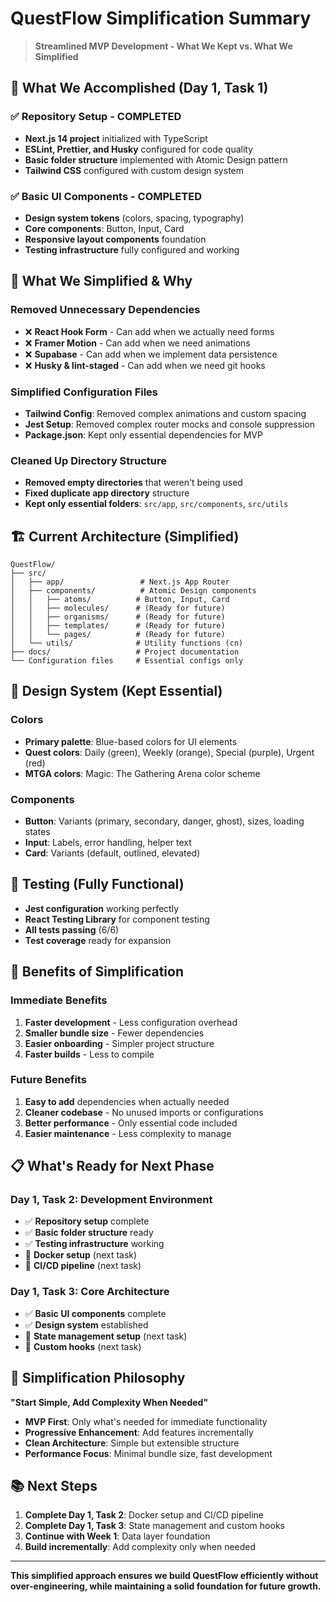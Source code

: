 # QuestFlow Simplification Summary

> **Streamlined MVP Development - What We Kept vs. What We Simplified**

## 🎯 **What We Accomplished (Day 1, Task 1)**

### ✅ **Repository Setup - COMPLETED**
- **Next.js 14 project** initialized with TypeScript
- **ESLint, Prettier, and Husky** configured for code quality
- **Basic folder structure** implemented with Atomic Design pattern
- **Tailwind CSS** configured with custom design system

### ✅ **Basic UI Components - COMPLETED**
- **Design system tokens** (colors, spacing, typography)
- **Core components**: Button, Input, Card
- **Responsive layout components** foundation
- **Testing infrastructure** fully configured and working

## 🔧 **What We Simplified & Why**

### **Removed Unnecessary Dependencies**
- ❌ **React Hook Form** - Can add when we actually need forms
- ❌ **Framer Motion** - Can add when we need animations
- ❌ **Supabase** - Can add when we implement data persistence
- ❌ **Husky & lint-staged** - Can add when we need git hooks

### **Simplified Configuration Files**
- **Tailwind Config**: Removed complex animations and custom spacing
- **Jest Setup**: Removed complex router mocks and console suppression
- **Package.json**: Kept only essential dependencies for MVP

### **Cleaned Up Directory Structure**
- **Removed empty directories** that weren't being used
- **Fixed duplicate app directory** structure
- **Kept only essential folders**: `src/app`, `src/components`, `src/utils`

## 🏗️ **Current Architecture (Simplified)**

```
QuestFlow/
├── src/
│   ├── app/                 # Next.js App Router
│   ├── components/          # Atomic Design components
│   │   ├── atoms/          # Button, Input, Card
│   │   ├── molecules/      # (Ready for future)
│   │   ├── organisms/      # (Ready for future)
│   │   ├── templates/      # (Ready for future)
│   │   └── pages/          # (Ready for future)
│   └── utils/              # Utility functions (cn)
├── docs/                   # Project documentation
└── Configuration files     # Essential configs only
```

## 🎨 **Design System (Kept Essential)**

### **Colors**
- **Primary palette**: Blue-based colors for UI elements
- **Quest colors**: Daily (green), Weekly (orange), Special (purple), Urgent (red)
- **MTGA colors**: Magic: The Gathering Arena color scheme

### **Components**
- **Button**: Variants (primary, secondary, danger, ghost), sizes, loading states
- **Input**: Labels, error handling, helper text
- **Card**: Variants (default, outlined, elevated)

## 🧪 **Testing (Fully Functional)**

- **Jest configuration** working perfectly
- **React Testing Library** for component testing
- **All tests passing** (6/6)
- **Test coverage** ready for expansion

## 🚀 **Benefits of Simplification**

### **Immediate Benefits**
1. **Faster development** - Less configuration overhead
2. **Smaller bundle size** - Fewer dependencies
3. **Easier onboarding** - Simpler project structure
4. **Faster builds** - Less to compile

### **Future Benefits**
1. **Easy to add** dependencies when actually needed
2. **Cleaner codebase** - No unused imports or configurations
3. **Better performance** - Only essential code included
4. **Easier maintenance** - Less complexity to manage

## 📋 **What's Ready for Next Phase**

### **Day 1, Task 2: Development Environment**
- ✅ **Repository setup** complete
- ✅ **Basic folder structure** ready
- ✅ **Testing infrastructure** working
- 🔄 **Docker setup** (next task)
- 🔄 **CI/CD pipeline** (next task)

### **Day 1, Task 3: Core Architecture**
- ✅ **Basic UI components** complete
- ✅ **Design system** established
- 🔄 **State management setup** (next task)
- 🔄 **Custom hooks** (next task)

## 🎯 **Simplification Philosophy**

**"Start Simple, Add Complexity When Needed"**

- **MVP First**: Only what's needed for immediate functionality
- **Progressive Enhancement**: Add features incrementally
- **Clean Architecture**: Simple but extensible structure
- **Performance Focus**: Minimal bundle size, fast development

## 📚 **Next Steps**

1. **Complete Day 1, Task 2**: Docker setup and CI/CD pipeline
2. **Complete Day 1, Task 3**: State management and custom hooks
3. **Continue with Week 1**: Data layer foundation
4. **Build incrementally**: Add complexity only when needed

---

**This simplified approach ensures we build QuestFlow efficiently without over-engineering, while maintaining a solid foundation for future growth.**
